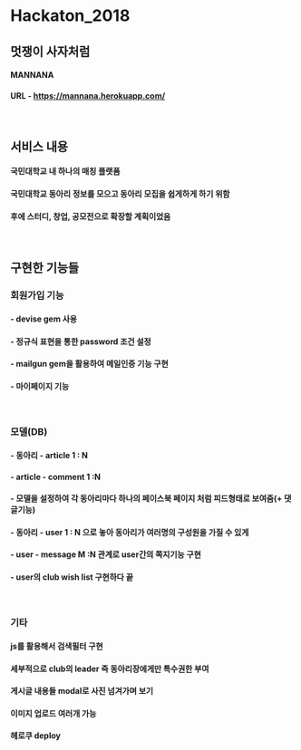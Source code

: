 # Hackaton_2018
## 멋쟁이 사자처럼
#### MANNANA
#### URL - https://mannana.herokuapp.com/

<br>

## 서비스 내용
#### 국민대학교 내 하나의 매칭 플랫폼
#### 국민대학교 동아리 정보를 모으고 동아리 모집을 쉽게하게 하기 위함
#### 후에 스터디, 창업, 공모전으로 확장할 계획이었음

<br>

## 구현한 기능들
### 회원가입 기능
#### - devise gem 사용
#### - 정규식 표현을 통한 password 조건 설정
#### - mailgun gem을 활용하여 메일인증 기능 구현
#### - 마이페이지 기능

<br>

### 모델(DB)
#### - 동아리 - article 1 : N
#### - article - comment 1 :N
#### - 모델을 설정하여 각 동아리마다 하나의 페이스북 페이지 처럼 피드형태로 보여줌(+ 댓글기능)
#### - 동아리 - user 1 : N 으로 놓아 동아리가 여러명의 구성원을 가질 수 있게
#### - user - message M :N 관계로 user간의 쪽지기능 구현
#### - user의 club wish list 구현하다 끝

<br>

### 기타
#### js를 활용해서 검색필터 구현
#### 세부적으로 club의 leader 즉 동아리장에게만 특수권한 부여
#### 게시글 내용들 modal로 사진 넘겨가며 보기
#### 이미지 업로드 여러개 가능
#### 헤로쿠 deploy
